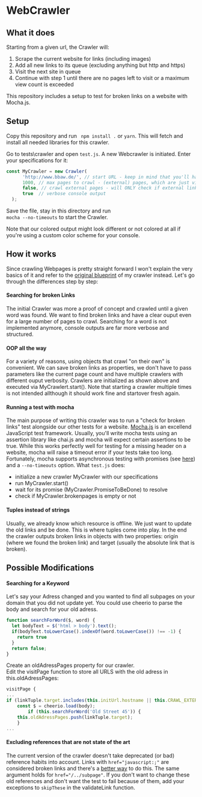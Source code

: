 # WebCrawler

## What it does

Starting from a given url, the Crawler will:

1. Scrape the current website for links (including images)
2. Add all new links to its queue (excluding anything but http and https)
3. Visit the next site in queue
4. Continue with step 1 until there are no pages left to visit or a maximum view count is exceeded

This repository includes a setup to test for broken links on a website with Mocha.js.



## Setup

Copy this repository and run  ` npm install .` or `yarn`. This will fetch and install all needed libraries for this crawler.

Go to tests\crawler and open `test.js`. A new Webcrawler is initiated. Enter your specifications for it:
```javascript
const MyCrawler = new Crawler(
      'http://www.bbaw.de/', // start URL - keep in mind that you'll have to be specific with slashes!
      1000, // max pages to crawl - (external) pages, which are just visited and not crawled do not count
      false, // crawl external pages - will ONLY check if external links are online, not crawl them if set to false (recommended)
      true  // verbose console output
  );
```
Save the file, stay in this directory and run  
`mocha --no-timeouts`
to start the Crawler.

Note that our colored output might look different or not colored at all if you're using a custom color scheme for your console.
 
 
 
## How it works


Since crawling Webpages is pretty straight forward I won't explain the very basics of it and refer to the 
[original blueprint](http://www.netinstructions.com/how-to-make-a-simple-web-Crawler-in-javascript-and-node-js/) of my crawler instead. Let's go through the differences step by step:

#### Searching for broken Links

The initial Crawler was more a proof of concept and crawled until a given word was found. We want to find broken links and have a clear ouput even for a large number of pages to crawl.
Searching for a word is not implemented anymore, console outputs are far more verbose and structured.

#### OOP all the way

For a variety of reasons, using objects that crawl "on their own" is convenient. We can save broken links as properties, we don't have to pass parameters like the current page count
and have multiple crawlers with different ouput verbosity. Crawlers are initialized as shown above and executed via MyCrawlert.start(). Note that starting a crawler multiple times is not intended
allthough it should work fine and startover fresh again.

#### Running a test with mocha

The main purpose of writing this crawler was to run a "check for broken links" test alongside our other tests for a website. [Mocha.js](https://mochajs.org/) is an excellend JavaScript test framework.
Usually, you'll write mocha tests using an assertion library like chai.js and mocha will expect certain assertions to be true. While this works perfectly well for testing for 
a missing header on a website, mocha will raise a timeout error if your tests take too long.
Fortunately, mocha supports asynchronous testing with promises (see [here](https://mochajs.org/#working-with-promises)) and a `--no-timeouts` option.
What `test.js` does: 
* initialize a new crawler MyCrawler with our specifications
* run MyCrawler.start()
* wait for its promise (MyCrawler.PromiseToBeDone) to resolve
* check if MyCrawler.brokenpages is empty or not

#### Tuples instead of strings

Usually, we already know which resource is offline. We just want to update the old links and be done. This is where tuples come into play.
In the end the crawler outputs broken links in objects with two properties: origin (where we found the broken link) and target (usually the absolute link that is broken).

####
## Possible Modifications

#### Searching for a Keyword

Let's say your Adress changed and you wanted to find all subpages on your domain that you did not update yet. You could use cheerio to parse the body and search for your old adress.
```javascript
function searchForWord($, word) {
  let bodyText = $('html > body').text();
  if(bodyText.toLowerCase().indexOf(word.toLowerCase()) !== -1) {
    return true
  }
  return false;
}
```
Create an oldAdressPages property for our crawler.  
Edit the visitPage function to store all URLS with the old adress in this.oldAdressPages:
```javascript
visitPage {
...
if (linkTuple.target.includes(this.initUrl.hostname || this.CRAWL_EXTERNAL_PAGES)) {
	const $ = cheerio.load(body);
        if (this.searchForWord('Old Street 45')) {
	this.oldAdressPages.push(linkTuple.target);
	}
...
```

#### Excluding references that are not state of the art

The current version of the crawler doesn't take deprecated (or bad) reference habits into account. Links with ```href="javascript:;"``` are considered broken links and there's a 
[better way](https://stackoverflow.com/a/8493975/7395578) to do this. The same argument holds for ```href="/../subpage"```. If you don't want to change these old references and don't want
the test to fail because of them, add your exceptions to ```skipThese``` in the validateLink function. 